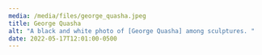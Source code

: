```yaml
---
media: /media/files/george_quasha.jpeg
title: George Quasha
alt: "A black and white photo of [George Quasha] among sculptures. "
date: 2022-05-17T12:01:00-0500
---
```

